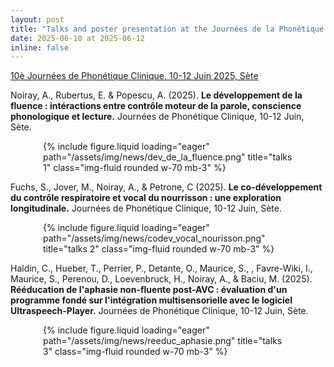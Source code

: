 ```yaml
---
layout: post
title: "Talks and poster presentation at the Journées de la Phonétique Clinique in Sète"
date: 2025-06-10 at 2025-06-12
inline: false
---
```


<a href="https://jpc2025.sciencesconf.org/resource/acces?lang=fr">10è Journées de Phonétique Clinique, 10-12 Juin 2025, Sète</a>

<div class="Talks 1">
    <p>Noiray, A., Rubertus, E. & Popescu, A. (2025). <strong>Le développement de la fluence : intéractions entre contrôle moteur de la parole, conscience phonologique et lecture.</strong> Journées de Phonétique Clinique, 10-12 Juin, Sète.</p>
    <div class="row">
        <div style="max-width:400px; margin:auto;" class="mb-4">
            {% include figure.liquid loading="eager" path="/assets/img/news/dev_de_la_fluence.png" title="talks 1" 
            class="img-fluid rounded w-70 mb-3" 
            %}
        </div>
    </div>
</div>

<div class="Talks 2">
    <p>Fuchs, S., Jover, M., Noiray, A., & Petrone, C (2025). <strong>Le co-développement du contrôle respiratoire et vocal du nourrisson : une exploration longitudinale.</strong> Journées de Phonétique Clinique, 10-12 Juin, Sète.</p>
    <div class="row">
        <div style="max-width:400px; margin:auto;" class="mb-4">
            {% include figure.liquid loading="eager" path="/assets/img/news/codev_vocal_nourisson.png" 
            title="talks 2" 
            class="img-fluid rounded w-70 mb-3" 
            %}
        </div>
    </div>
</div>

<div class="Talks 3">
    <p>Haldin, C., Hueber, T., Perrier, P., Detante, O., Maurice, S., , Favre-Wiki, I., Maurice, S., Perenou, D., Loevenbruck, H., Noiray, A., & Baciu, M. (2025). <strong>Rééducation de l'aphasie non-fluente post-AVC : évaluation d'un programme fondé sur l'intégration multisensorielle avec le logiciel Ultraspeech-Player.</strong> Journées de Phonétique Clinique, 10-12 Juin, Sète.</p>
    <div class="row">
        <div style="max-width:400px; margin:auto;" class="mb-4">
            {% include figure.liquid loading="eager" path="/assets/img/news/reeduc_aphasie.png"
            title="talks 3" 
            class="img-fluid rounded w-70 mb-3" 
            %}
        </div>
    </div>
</div>
